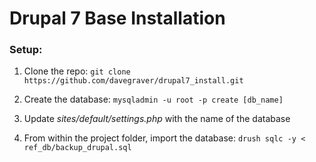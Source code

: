 # Drupal 7 Base Installation 

### Setup:

1. Clone the repo:
`git clone https://github.com/davegraver/drupal7_install.git`

2. Create the database: 
`mysqladmin -u root -p create [db_name]`

3. Update *sites/default/settings.php* with the name of the database

4. From within the project folder, import the database: 
`drush sqlc -y < ref_db/backup_drupal.sql`